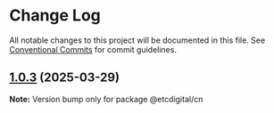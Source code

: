 # Change Log

All notable changes to this project will be documented in this file.
See [Conventional Commits](https://conventionalcommits.org) for commit guidelines.

## [1.0.3](https://github.com/etcdigital/packages/compare/@etcdigital/cn@1.0.2...@etcdigital/cn@1.0.3) (2025-03-29)

**Note:** Version bump only for package @etcdigital/cn
